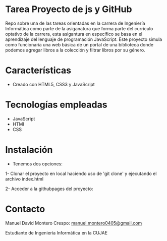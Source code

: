# Tarea Proyecto de js y GitHub

Repo sobre una de las tareas orientadas en la carrera de Ingeniería Informática como parte de la asiganatura que forma parte del curriculo optativo de la carrera, esta asigantura en específico se basa en el aprendizaje del lenguaje de programación JavaScript. Este proyecto simula como funcionaría una web básica de un portal de una biblioteca donde podemos agregar libros a la colección y filtrar libros por su género.

# Características

- Creado con HTML5, CSS3 y JavaScript

# Tecnologías empleadas

- JavaScript
- HTMl
- CSS

# Instalación

- Tenemos dos opciones:

1- Clonar el proyecto en local haciendo uso de 'git clone' y ejecutando el archivo index.html 

2- Acceder a la githubpages del proyecto: 

# Contacto 

Manuel David Montero Crespo: manuel.montero0405@gmail.com

Estudiante de Ingeniería Informática en la CUJAE
